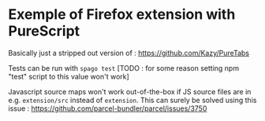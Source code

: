# Exemple of Firefox extension with PureScript

Basically just a stripped out version of : https://github.com/Kazy/PureTabs

Tests can be run with `spago test` [TODO : for some reason setting npm "test" script to this value won't work]

Javascript source maps won't work out-of-the-box if JS source files are in e.g. `extension/src` instead of `extension`. This can surely be solved using this issue : https://github.com/parcel-bundler/parcel/issues/3750
